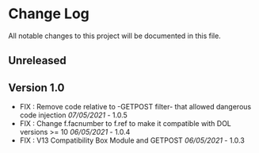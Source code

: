 # Change Log
All notable changes to this project will be documented in this file.

## Unreleased


## Version 1.0

- FIX : Remove code relative to -GETPOST filter- that allowed dangerous code injection *07/05/2021* - 1.0.5
- FIX : Change f.facnumber to f.ref to make it compatible with DOL versions >= 10 *06/05/2021* - 1.0.4
- FIX : V13 Compatibility Box Module and GETPOST *06/05/2021* - 1.0.3
